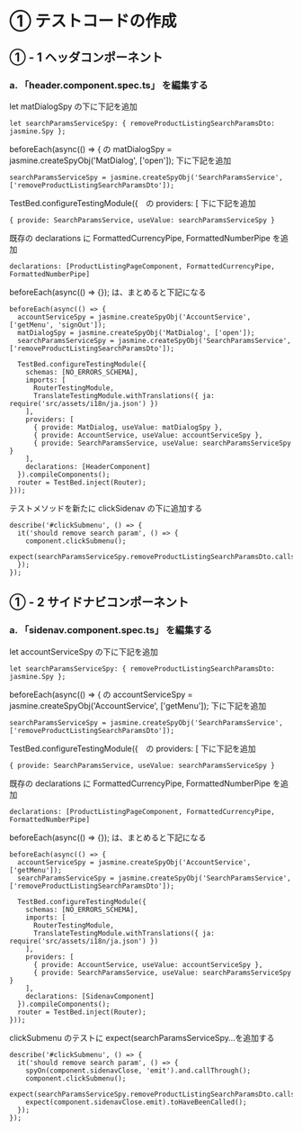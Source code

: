 # ① テストコードの作成

## ① - 1 ヘッダコンポーネント

### a. 「header.component.spec.ts」 を編集する

let matDialogSpy の下に下記を追加

```
let searchParamsServiceSpy: { removeProductListingSearchParamsDto: jasmine.Spy };
```

beforeEach(async(() => { の matDialogSpy = jasmine.createSpyObj('MatDialog', ['open']); 下に下記を追加

```
searchParamsServiceSpy = jasmine.createSpyObj('SearchParamsService', ['removeProductListingSearchParamsDto']);
```

TestBed.configureTestingModule({　の providers: [ 下に下記を追加

```
{ provide: SearchParamsService, useValue: searchParamsServiceSpy }
```

既存の declarations に FormattedCurrencyPipe, FormattedNumberPipe を追加

```
declarations: [ProductListingPageComponent, FormattedCurrencyPipe, FormattedNumberPipe]

```

beforeEach(async(() => {}); は、まとめると下記になる

```
beforeEach(async(() => {
  accountServiceSpy = jasmine.createSpyObj('AccountService', ['getMenu', 'signOut']);
  matDialogSpy = jasmine.createSpyObj('MatDialog', ['open']);
  searchParamsServiceSpy = jasmine.createSpyObj('SearchParamsService', ['removeProductListingSearchParamsDto']);

  TestBed.configureTestingModule({
    schemas: [NO_ERRORS_SCHEMA],
    imports: [
      RouterTestingModule,
      TranslateTestingModule.withTranslations({ ja: require('src/assets/i18n/ja.json') })
    ],
    providers: [
      { provide: MatDialog, useValue: matDialogSpy },
      { provide: AccountService, useValue: accountServiceSpy },
      { provide: SearchParamsService, useValue: searchParamsServiceSpy }
    ],
    declarations: [HeaderComponent]
  }).compileComponents();
  router = TestBed.inject(Router);
}));
```

テストメソッドを新たに clickSidenav の下に追加する

```
describe('#clickSubmenu', () => {
  it('should remove search param', () => {
    component.clickSubmenu();
    expect(searchParamsServiceSpy.removeProductListingSearchParamsDto.calls.count()).toBe(1);
  });
});
```

## ① - 2 サイドナビコンポーネント

### a. 「sidenav.component.spec.ts」 を編集する

let accountServiceSpy の下に下記を追加

```
let searchParamsServiceSpy: { removeProductListingSearchParamsDto: jasmine.Spy };
```

beforeEach(async(() => { の accountServiceSpy = jasmine.createSpyObj('AccountService', ['getMenu']); 下に下記を追加

```
searchParamsServiceSpy = jasmine.createSpyObj('SearchParamsService', ['removeProductListingSearchParamsDto']);
```

TestBed.configureTestingModule({　の providers: [ 下に下記を追加

```
{ provide: SearchParamsService, useValue: searchParamsServiceSpy }
```

既存の declarations に FormattedCurrencyPipe, FormattedNumberPipe を追加

```
declarations: [ProductListingPageComponent, FormattedCurrencyPipe, FormattedNumberPipe]

```

beforeEach(async(() => {}); は、まとめると下記になる

```
beforeEach(async(() => {
  accountServiceSpy = jasmine.createSpyObj('AccountService', ['getMenu']);
  searchParamsServiceSpy = jasmine.createSpyObj('SearchParamsService', ['removeProductListingSearchParamsDto']);

  TestBed.configureTestingModule({
    schemas: [NO_ERRORS_SCHEMA],
    imports: [
      RouterTestingModule,
      TranslateTestingModule.withTranslations({ ja: require('src/assets/i18n/ja.json') })
    ],
    providers: [
      { provide: AccountService, useValue: accountServiceSpy },
      { provide: SearchParamsService, useValue: searchParamsServiceSpy }
    ],
    declarations: [SidenavComponent]
  }).compileComponents();
  router = TestBed.inject(Router);
}));
```

clickSubmenu のテストに expect(searchParamsServiceSpy…を追加する

```
describe('#clickSubmenu', () => {
  it('should remove search param', () => {
    spyOn(component.sidenavClose, 'emit').and.callThrough();
    component.clickSubmenu();
    expect(searchParamsServiceSpy.removeProductListingSearchParamsDto.calls.count()).toBe(1);
    expect(component.sidenavClose.emit).toHaveBeenCalled();
  });
});
```
